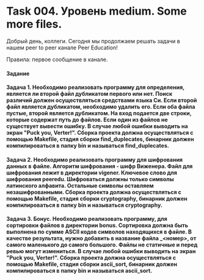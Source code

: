 # Task 004. Уровень medium. Some more files.
Добрый день, коллеги. Сегодня мы продолжаем решать задачи в нашем peer to peer канале Peer Education!

Правила: первое сообщение в канале.

#### Задание

#### Задача 1. Необходимо реализовать программу для определения, является ли второй файл дубликатом первого или нет. Поиск различий должен осуществляться средствами языка Си. Если второй файл является дубликатом, необходимо удалить его. Если оба файла пустые, второй является дубликатом. На вход подается две строки, которые содержат путь до файлов. Если один из файлов не существует вывести ошибку. В случае любой ошибки выводить на экран "Puck you, Verter!". Сборка проекта должна осуществляться с помощью Makefile, стадия сборки find_duplecates, бинарник должен компилироваться в папку bin и называться find_duplecates.

#### Задача 2. Необходимо реализовать программу для шифрования данных в файле. Алгоритм шифрования - шифр Виженера. Файл для шифрования лежит в директории vigener. Ключевое слово для шифрования peeredu. Шифроваться должны только символы латинского алфавита. Остальные символы оставляем незашифрованными. Сборка проекта должна осуществляться с помощью Makefile, стадия сборки cryptography, бинарник должен компилироваться в папку bin и называться cryptography.


#### Задача 3. Бонус. Необходимо реализовать программу, для сортировки файлов в директории bonus. Сортировка должна быть выполнена по сумме ASCII кодов символов находящихся в файле. В качестве результата, нужно добавить в название файла _<номер>, от самого маленького до самого большого. Файлы не статичные и перед ревью могут измениться. В случае любой ошибки выводить на экран "Puck you, Verter!". Сборка проекта должна осуществляться с помощью Makefile, стадия сборки ascii_sort, бинарник должен компилироваться в папку bin и называться ascii_sort.  
